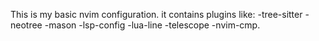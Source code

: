 This is my basic nvim configuration.
it contains plugins like:
-tree-sitter
-neotree
-mason
-lsp-config
-lua-line
-telescope
-nvim-cmp.
